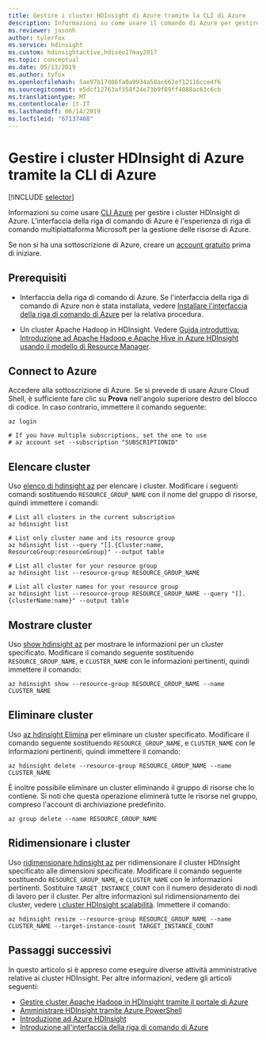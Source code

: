 ```yaml
---
title: Gestire i cluster HDInsight di Azure tramite la CLI di Azure
description: Informazioni su come usare il comando di Azure per gestire i cluster HDInsight di Azure. I tipi di cluster includono Apache Hadoop, Spark, HBase, Storm, Kafka, Interactive Query e i servizi di Machine Learning.
ms.reviewer: jasonh
author: tylerfox
ms.service: hdinsight
ms.custom: hdinsightactive,hdiseo17may2017
ms.topic: conceptual
ms.date: 05/13/2019
ms.author: tyfox
ms.openlocfilehash: 5ae97b17d06fa0a9934a58ac662ef12116cce4f6
ms.sourcegitcommit: e5dcf12763af358f24e73b9f89ff4088ac63c6cb
ms.translationtype: MT
ms.contentlocale: it-IT
ms.lasthandoff: 06/14/2019
ms.locfileid: "67137408"
---
```

# <a name="manage-azure-hdinsight-clusters-using-azure-cli"></a>Gestire i cluster HDInsight di Azure tramite la CLI di Azure

[!INCLUDE [selector](../../includes/hdinsight-portal-management-selector.md)]

Informazioni su come usare [CLI Azure](https://docs.microsoft.com/cli/azure/?view=azure-cli-latest) per gestire i cluster HDInsight di Azure. L'interfaccia della riga di comando di Azure è l'esperienza di riga di comando multipiattaforma Microsoft per la gestione delle risorse di Azure.

Se non si ha una sottoscrizione di Azure, creare un [account gratuito](https://azure.microsoft.com/free/?WT.mc_id=A261C142F) prima di iniziare.

## <a name="prerequisites"></a>Prerequisiti

* Interfaccia della riga di comando di Azure. Se l'interfaccia della riga di comando di Azure non è stata installata, vedere [Installare l'interfaccia della riga di comando di Azure](https://docs.microsoft.com/cli/azure/install-azure-cli) per la relativa procedura.

* Un cluster Apache Hadoop in HDInsight. Vedere [Guida introduttiva: Introduzione ad Apache Hadoop e Apache Hive in Azure HDInsight usando il modello di Resource Manager](hadoop/apache-hadoop-linux-tutorial-get-started.md).

## <a name="connect-to-azure"></a>Connect to Azure

Accedere alla sottoscrizione di Azure. Se si prevede di usare Azure Cloud Shell, è sufficiente fare clic su **Prova** nell'angolo superiore destro del blocco di codice. In caso contrario, immettere il comando seguente:

```azurecli-interactive
az login

# If you have multiple subscriptions, set the one to use
# az account set --subscription "SUBSCRIPTIONID"
```

## <a name="list-clusters"></a>Elencare cluster

Uso [elenco di hdinsight az](https://docs.microsoft.com/cli/azure/hdinsight?view=azure-cli-latest#az-hdinsight-list) per elencare i cluster. Modificare i seguenti comandi sostituendo `RESOURCE_GROUP_NAME` con il nome del gruppo di risorse, quindi immettere i comandi:

```azurecli-interactive
# List all clusters in the current subscription
az hdinsight list

# List only cluster name and its resource group
az hdinsight list --query "[].{Cluster:name, ResourceGroup:resourceGroup}" --output table

# List all cluster for your resource group
az hdinsight list --resource-group RESOURCE_GROUP_NAME

# List all cluster names for your resource group
az hdinsight list --resource-group RESOURCE_GROUP_NAME --query "[].{clusterName:name}" --output table
```

## <a name="show-cluster"></a>Mostrare cluster

Uso [show hdinsight az](https://docs.microsoft.com/cli/azure/hdinsight?view=azure-cli-latest#az-hdinsight-show) per mostrare le informazioni per un cluster specificato. Modificare il comando seguente sostituendo `RESOURCE_GROUP_NAME`, e `CLUSTER_NAME` con le informazioni pertinenti, quindi immettere il comando:

```azurecli-interactive
az hdinsight show --resource-group RESOURCE_GROUP_NAME --name CLUSTER_NAME
```

## <a name="delete-clusters"></a>Eliminare cluster

Uso [az hdinsight Elimina](https://docs.microsoft.com/cli/azure/hdinsight?view=azure-cli-latest#az-hdinsight-delete) per eliminare un cluster specificato. Modificare il comando seguente sostituendo `RESOURCE_GROUP_NAME`, e `CLUSTER_NAME` con le informazioni pertinenti, quindi immettere il comando:

```azurecli-interactive
az hdinsight delete --resource-group RESOURCE_GROUP_NAME --name CLUSTER_NAME
```

È inoltre possibile eliminare un cluster eliminando il gruppo di risorse che lo contiene. Si noti che questa operazione eliminerà tutte le risorse nel gruppo, compreso l'account di archiviazione predefinito.

```azurecli-interactive
az group delete --name RESOURCE_GROUP_NAME
```

## <a name="scale-clusters"></a>Ridimensionare i cluster

Uso [ridimensionare hdinsight az](https://docs.microsoft.com/cli/azure/hdinsight?view=azure-cli-latest#az-hdinsight-resize) per ridimensionare il cluster HDInsight specificato alle dimensioni specificate. Modificare il comando seguente sostituendo `RESOURCE_GROUP_NAME`, e `CLUSTER_NAME` con le informazioni pertinenti. Sostituire `TARGET_INSTANCE_COUNT` con il numero desiderato di nodi di lavoro per il cluster. Per altre informazioni sul ridimensionamento dei cluster, vedere [i cluster HDInsight scalabilità](./hdinsight-scaling-best-practices.md). Immettere il comando:

```azurecli-interactive
az hdinsight resize --resource-group RESOURCE_GROUP_NAME --name CLUSTER_NAME --target-instance-count TARGET_INSTANCE_COUNT
```

## <a name="next-steps"></a>Passaggi successivi

In questo articolo si è appreso come eseguire diverse attività amministrative relative ai cluster HDInsight. Per altre informazioni, vedere gli articoli seguenti:

* [Gestire cluster Apache Hadoop in HDInsight tramite il portale di Azure](hdinsight-administer-use-portal-linux.md)
* [Amministrare HDInsight tramite Azure PowerShell](hdinsight-administer-use-powershell.md)
* [Introduzione ad Azure HDInsight](hadoop/apache-hadoop-linux-tutorial-get-started.md)
* [Introduzione all'interfaccia della riga di comando di Azure](https://docs.microsoft.com/cli/azure/get-started-with-azure-cli?view=azure-cli-latest)
